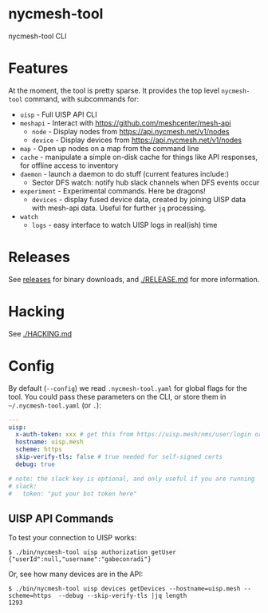 # nycmesh-tool

nycmesh-tool CLI

# Features

At the moment, the tool is pretty sparse. It provides the top level `nycmesh-tool` command, with subcommands for:

- `uisp` - Full UISP API CLI
- `meshapi` - Interact with https://github.com/meshcenter/mesh-api
  - `node` - Display nodes from https://api.nycmesh.net/v1/nodes
  - `device` - Display devices from https://api.nycmesh.net/v1/nodes
- `map` - Open up nodes on a map from the command line
- `cache` - manipulate a simple on-disk cache for things like API responses, for offline access to inventory
- `daemon` - launch a daemon to do stuff (current features include:)
  - Sector DFS watch: notify hub slack channels when DFS events occur
- `experiment` - Experimental commands. Here be dragons!
  - `devices` - display fused device data, created by joining UISP data with mesh-api data. Useful for further `jq` processing.
- `watch`
  - `logs` - easy interface to watch UISP logs in real(ish) time

# Releases

See [releases](https://github.com/byxorna/nycmesh-tool/releases) for binary downloads, and [./RELEASE.md](RELEASE.md) for more information.

# Hacking

See [./HACKING.md](HACKING.md)

# Config

By default (`--config`) we read `.nycmesh-tool.yaml` for global flags for the tool. You could pass these parameters on the CLI, or store them in `~/.nycmesh-tool.yaml` (or `.`):

```yaml
---
uisp:
  x-auth-token: xxx # get this from https://uisp.mesh/nms/user/login or scripts/uisp-user-token.sh
  hostname: uisp.mesh
  scheme: https
  skip-verify-tls: false # true needed for self-signed certs
  debug: true

# note: the slack key is optional, and only useful if you are running `daemon`
# slack:
#   token: "put your bot token here"
```

## UISP API Commands

To test your connection to UISP works:

```
$ ./bin/nycmesh-tool uisp authorization getUser
{"userId":null,"username":"gabeconradi"}
```

Or, see how many devices are in the API:

```
$ ./bin/nycmesh-tool uisp devices getDevices --hostname=uisp.mesh --scheme=https  --debug --skip-verify-tls |jq length
1293
```


